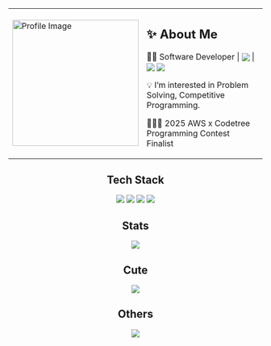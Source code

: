 <div style="text-align : center;">
<table>
  <tr>
    <td> 
      <img src="https://github.com/user-attachments/assets/8cb1c130-00d5-4090-b103-f7159217e55e" alt="Profile Image" width="250">
    </td>
    <td>
      <h2>✨ About Me</h2>  
      <p>👨‍💻 Software Developer | <img src="https://devse.kr/university_of_ulsan.svg" align="center"> | <img src="https://devse.kr/devse_badge.svg" align="center"> <img src="https://devse.kr/division_badge.svg" align="center">
</p>
      <p>💡 I’m interested in Problem Solving, Competitive Programming. </p>
      <p>🧑🏻‍💻 2025 AWS x Codetree Programming Contest Finalist</p>
    </td>
  </tr>
</table>

Tech Stack
---
  <img src="https://img.shields.io/badge/c++-%2300599C.svg?style=for-the-badge&logo=c%2B%2B&logoColor=white">
  <img src="https://img.shields.io/badge/python-3670A0?style=for-the-badge&logo=python&logoColor=ffdd54">
  <img src="https://img.shields.io/badge/react_native-%2320232a.svg?style=for-the-badge&logo=react&logoColor=%2361DAFB">
  <img src="https://img.shields.io/badge/Flutter-%2302569B.svg?style=for-the-badge&logo=Flutter&logoColor=white">


Stats
---
<img src="https://wakatime.com/badge/user/febdc7b5-6e61-46a8-b3da-11c46c3c5f89.svg">

Cute
---
<a href="https://github.com/devxb/gitanimals">
  <img src="https://render.gitanimals.org/farms/dpeyvc"/>
</a>


Others
---
<img src="https://github-profile-trophy.vercel.app/?username=dpeyvc&theme=flat&column=7">

</div>
